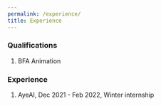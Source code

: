 ```yaml
---
permalink: /experience/
title: Experience
---
```


### Qualifications
1. BFA Animation

### Experience
1. AyeAI, Dec 2021 - Feb 2022, Winter internship



